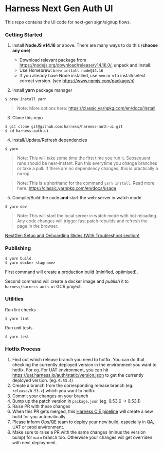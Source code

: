 # Harness Next Gen Auth UI

This repo contains the UI code for next-gen sign/signup flows.

### Getting Started

1. Install **NodeJS v14.16** or above. There are many ways to do this (**choose any one**):

   - Download relevant package from https://nodejs.org/download/release/v14.16.0/, unpack and install.
   - Use Homebrew: `brew install node@14.16`
   - If you already have Node installed, use `nvm` or `n` to install/select correct version. (see https://www.npmjs.com/package/n)

2. Install **yarn** package manager

```
$ brew install yarn
```

> Note: More options here: https://classic.yarnpkg.com/en/docs/install

3. Clone this repo

```
$ git clone git@github.com:harness/harness-auth-ui.git
$ cd harness-auth-ui
```

4. Install/Update/Refresh dependencies

```
$ yarn
```

> Note: This will take some time the first time you run it. Subsequent runs should be near-instant. Run this everytime you change branches or take a pull. If there are no dependency changes, this is practically a no-op.

> Note: This is a shorthand for the command `yarn install`. Read more here: https://classic.yarnpkg.com/en/docs/usage

5. Compile/Build the code **and** start the web-server in watch mode

```
$ yarn dev
```

> Note: This will start the local server in watch mode with hot reloading. Any code changes will trigger fast patch rebuilds and refresh the page in the browser.

[NextGen Setup and Onboarding Slides (With Troubleshoot section)](https://docs.google.com/presentation/d/1xGl8JJPzEVDz1yew6cz7ADOZ7J-geI0dXk159EgAauA/edit?usp=sharing)

### Publishing

```
$ yarn build
$ yarn docker <tagname>
```

First command will create a production build (minified, optimised).

Second command will create a docker image and _publish_ it to `harness/harness-auth-ui` GCR project.

### Utilities

Run lint checks

```
$ yarn lint
```

Run unit tests

```
$ yarn test
```

### Hotfix Process

1. Find out which release branch you need to hotfix. You can do that checking the currently deployed version in the environment you want to hotfix. For eg. For UAT environment, you can hit https://uat.harness.io/auth/static/version.json to get the currently deployed version. (eg. `0.53.4`)
2. Create a branch from the corresponding release branch (eg. `release/0.53.x`) which you want to hotfix
3. Commit your changes on your branch
4. Bump up the patch version in `package.json` (eg. 0.53.0 -> 0.53.1)
5. Raise PR with these changes
6. When this PR gets merged, this [Harness CIE pipeline](https://uat.harness.io/ng/#/account/sjmVqavzTuS1segZNyZqbA/ci/orgs/default/projects/ngauthui_PR_checks/pipelines/buildrelease/pipeline-studio/) will create a new build for you automatically
7. Please inform Ops/QE team to deploy your new build, especially in QA, UAT or prod environment.
8. Make sure to raise a PR with the same changes (minus the version bump) for `main` branch too. Otherwise your changes will get overriden with next deployment.
